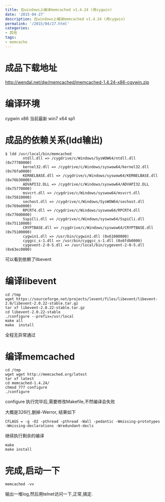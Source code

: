 ```yaml
---
title: 在windows上编译memcached v1.4.24 (用cygwin)
date: '2015-04-27'
description: 在windows上编译memcached v1.4.24 (用cygwin)
permalink: '/2015/04/27.html'
categories:
- 其他
tags:
- memcache
---
```


成品下载地址
===================

http://wendal.net/dw/memcached/memcached-1.4.24-x86-cgywin.zip

编译环境
===========================

cygwin x86 当前最新
win7 x64 sp1

成品的依赖关系(ldd输出)
==========================

```
$ ldd /usr/local/bin/memcached
        ntdll.dll => /cygdrive/c/Windows/SysWOW64/ntdll.dll (0x77780000)
        kernel32.dll => /cygdrive/c/Windows/syswow64/kernel32.dll (0x76fa0000)
        KERNELBASE.dll => /cygdrive/c/Windows/syswow64/KERNELBASE.dll (0x76b30000)
        ADVAPI32.DLL => /cygdrive/c/Windows/syswow64/ADVAPI32.DLL (0x75770000)
        msvcrt.dll => /cygdrive/c/Windows/syswow64/msvcrt.dll (0x75810000)
        sechost.dll => /cygdrive/c/Windows/SysWOW64/sechost.dll (0x769e0000)
        RPCRT4.dll => /cygdrive/c/Windows/syswow64/RPCRT4.dll (0x770d0000)
        SspiCli.dll => /cygdrive/c/Windows/syswow64/SspiCli.dll (0x75110000)
        CRYPTBASE.dll => /cygdrive/c/Windows/syswow64/CRYPTBASE.dll (0x75100000)
        cygwin1.dll => /usr/bin/cygwin1.dll (0x61000000)
        cyggcc_s-1.dll => /usr/bin/cyggcc_s-1.dll (0x6fdb0000)
        cygevent-2-0-5.dll => /usr/local/bin/cygevent-2-0-5.dll (0x63ec0000)
```

可以看到依赖了libevent

编译libevent
===========================

```
cd /tmp
wget https://sourceforge.net/projects/levent/files/libevent/libevent-2.0/libevent-2.0.22-stable.tar.gz
tar xf libevent-2.0.22-stable.tar.gz
cd libevent-2.0.22-stable
./configure --prefix=/usr/local
make all
make  install
```

全程无异常通过

编译memcached
==========================

```
cd /tmp
wget wget http://memcached.org/latest
tar xf latest
cd memcached-1.4.24/
chmod 777 configure
./configure
```

configure 执行完毕后,需要修改Makefile,不然编译会失败

大概是326行,删掉-Werror, 结果如下

```
CFLAGS = -g -O2 -pthread -pthread -Wall -pedantic -Wmissing-prototypes -Wmissing-declarations -Wredundant-decls
```

继续执行剩余的编译

```
make
make install
```

完成,启动一下
===========================

```
memcached -vv
```

输出一堆log,然后用telnet访问一下,正常,搞定.